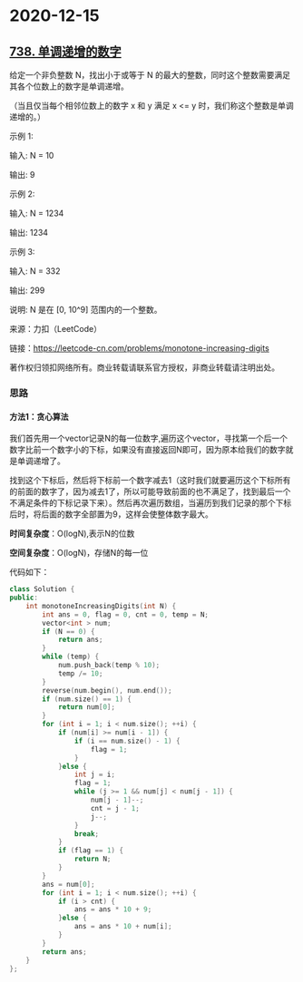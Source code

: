 # 2020-12-15

## [738. 单调递增的数字](https://leetcode-cn.com/problems/monotone-increasing-digits/)

给定一个非负整数 N，找出小于或等于 N 的最大的整数，同时这个整数需要满足其各个位数上的数字是单调递增。

（当且仅当每个相邻位数上的数字 x 和 y 满足 x <= y 时，我们称这个整数是单调递增的。）

示例 1:

输入: N = 10

输出: 9

示例 2:

输入: N = 1234

输出: 1234

示例 3:

输入: N = 332

输出: 299

说明: N 是在 [0, 10^9] 范围内的一个整数。

来源：力扣（LeetCode）

链接：https://leetcode-cn.com/problems/monotone-increasing-digits

著作权归领扣网络所有。商业转载请联系官方授权，非商业转载请注明出处。



### 思路

#### 方法1：贪心算法

我们首先用一个vector记录N的每一位数字,遍历这个vector，寻找第一个后一个数字比前一个数字小的下标，如果没有直接返回N即可，因为原本给我们的数字就是单调递增了。

找到这个下标后，然后将下标前一个数字减去1（这时我们就要遍历这个下标所有的前面的数字了，因为减去1了，所以可能导致前面的也不满足了，找到最后一个不满足条件的下标记录下来）。然后再次遍历数组，当遍历到我们记录的那个下标后时，将后面的数字全部置为9，这样会使整体数字最大。

**时间复杂度**：O(logN),表示N的位数

**空间复杂度**：O(logN)，存储N的每一位



代码如下：



```cpp
class Solution {
public:
    int monotoneIncreasingDigits(int N) {
        int ans = 0, flag = 0, cnt = 0, temp = N;
        vector<int > num;
        if (N == 0) {
            return ans;
        }
        while (temp) {
            num.push_back(temp % 10);
            temp /= 10;
        }
        reverse(num.begin(), num.end());
        if (num.size() == 1) {
            return num[0];
        }
        for (int i = 1; i < num.size(); ++i) {
            if (num[i] >= num[i - 1]) {
                if (i == num.size() - 1) {
                    flag = 1;
                }
            }else {
                int j = i;
                flag = 1;
                while (j >= 1 && num[j] < num[j - 1]) {
                    num[j - 1]--;
                    cnt = j - 1;
                    j--;
                }
                break;
            }
            if (flag == 1) {
                return N;
            }
        }
        ans = num[0];
        for (int i = 1; i < num.size(); ++i) { 
            if (i > cnt) {
                ans = ans * 10 + 9;
            }else {
                ans = ans * 10 + num[i];
            }
        }
        return ans;
    }
};
```

